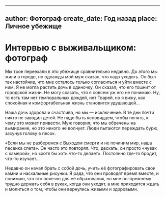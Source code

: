 
---
author: Фотограф
create_date: Год назад
place: Личное убежище
---

# Интервью с выживальщиком: фотограф


Мы трое переехали в это убежище сравнительно недавно. До этого мы жили в городе, но однажды мой муж сказал, что надо уходить. Он был так настойчив, что мне осталось только согласиться и уйти вместе с ним. Я не могла растить дочь в одиночку. Он сказал, что его тошнит от городской жизни. Не могу сказать, что я совсем уж его не понимаю. Ну, то есть там нет темпоральных дождей, нет Тварей, но я вижу, как спокойная и комфортабельная жизнь становится удушающей...


Наша дочь здорова и счастлива, но мы — исключение. В те дни почти никто не заводил детей. Не надо быть ясновидцем, чтобы понять, к чему это может привести. Муж говорил, что мы обречены на вымирание, но это никого не волнует. Люди пытаются переждать бурю, засунув голову в песок.


«Если мы не разберемся с Выходом смерти и не починим мир, наша песенка спета». Он часто это повторял. Что, дескать, он просто «чувак с камерой», но «хотя бы хоть что-то делает». Постоянно где-то бродит, что-то изучает...


Недавно он начал брать с собой дочь, учить её фотографировать свои камни и наскальные рисунки. Я рада, что они проводят время вместе, и понимаю, что это полезно для её образования, но мне по-прежнему трудно держать себя в руках, когда они уходят, а мне приходится ждать и молиться о том, чтобы они вернулись живыми и здоровыми.




